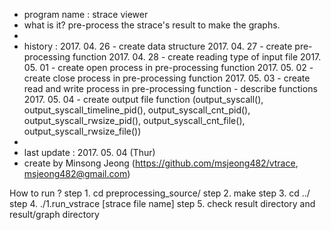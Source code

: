 *	program name : strace viewer
*	what is it? pre-process the strace's result to make the graphs.
*	 
*	history : 2017. 04. 26 - create data structure
            2017. 04. 27 - create pre-processing function
        		  2017. 04. 28 - create reading type of input file
        		  2017. 05. 01 - create open process in pre-processing function
        		  2017. 05. 02 - create close process in pre-processing function
        		  2017. 05. 03 - create read and write process in pre-processing function
        		  			   - describe functions
        		  2017. 05. 04 - create output file function (output_syscall(), output_syscall_timeline_pid(), output_syscall_cnt_pid(), output_syscall_rwsize_pid(), output_syscall_cnt_file(), output_syscall_rwsize_file())
*
*	last update : 2017. 05. 04 (Thur)
*	create by Minsong Jeong (https://github.com/msjeong482/vtrace, msjeong482@gmail.com)


How to run ?
 step 1. cd preprocessing_source/
 step 2. make
 step 3. cd ../
 step 4. ./1.run_vstrace [strace file name]
 step 5. check result directory and result/graph directory


